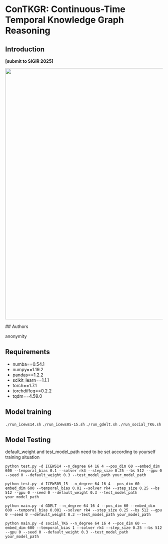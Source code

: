 # ConTKGR: Continuous-Time Temporal Knowledge Graph Reasoning

## Introduction
**[submit to SIGIR 2025]** 

<p align="center">
<img src="./figure2.jpg" width="800">
</p>
## Authors

anonymity

## Requirements
- numba==0.54.1
- numpy==1.19.2
- pandas==1.2.2
- scikit_learn==1.1.1
- torch==1.7.1
- torchdiffeq==0.2.2
- tqdm==4.59.0

## Model training
 ```./run_icews14.sh```
 ```./run_icews05-15.sh```
 ```./run_gdelt.sh```
 ```./run_social_TKG.sh```

## Model Testing

default_weight and test_model_path need to be set according to yourself training situation

```python test.py -d ICEWS14 --n_degree 64 16 4 --pos_dim 60 --embed_dim 600 --temporal_bias 0.1 --solver rk4 --step_size 0.25 --bs 512 --gpu 0 --seed 0 --default_weight 0.3 --test_model_path your_model_path```

```python test.py -d ICEWS05_15 --n_degree 64 16 4 --pos_dim 60 --embed_dim 600 --temporal_bias 0.01 --solver rk4 --step_size 0.25 --bs 512 --gpu 0 --seed 0 --default_weight 0.3 --test_model_path your_model_path```

```python main.py -d GDELT --n_degree 64 16 4 --pos_dim 60 --embed_dim 600 --temporal_bias 0.001 --solver rk4 --step_size 0.25 --bs 512 --gpu 0 --seed 0 --default_weight 0.3 --test_model_path your_model_path```

```python main.py -d social_TKG --n_degree 64 16 4 --pos_dim 60 --embed_dim 600 --temporal_bias 1 --solver rk4 --step_size 0.25 --bs 512 --gpu 0 --seed 0 --default_weight 0.3 --test_model_path your_model_path```